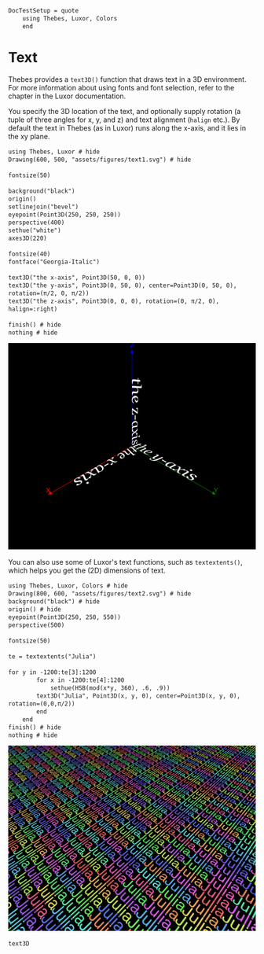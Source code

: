 ```@meta
DocTestSetup = quote
    using Thebes, Luxor, Colors
    end
```

# Text

Thebes provides a `text3D()` function that draws text in a 3D environment. For more information about using fonts and font selection, refer to the chapter in the Luxor documentation.

You specify the 3D location of the text, and optionally supply rotation (a tuple of three angles for x, y, and z) and text alignment (`halign` etc.). By default the text in Thebes (as in Luxor) runs along the x-axis, and it lies in the xy plane.

```@example
using Thebes, Luxor # hide
Drawing(600, 500, "assets/figures/text1.svg") # hide

fontsize(50)

background("black")
origin()
setlinejoin("bevel")
eyepoint(Point3D(250, 250, 250))
perspective(400)
sethue("white")
axes3D(220)

fontsize(40)
fontface("Georgia-Italic")

text3D("the x-axis", Point3D(50, 0, 0))
text3D("the y-axis", Point3D(0, 50, 0), center=Point3D(0, 50, 0), rotation=(π/2, 0, π/2))
text3D("the z-axis", Point3D(0, 0, 0), rotation=(0, π/2, 0), halign=:right)

finish() # hide
nothing # hide
```

![text ](assets/figures/text1.svg)

You can also use some of Luxor's text functions, such as `textextents()`, which helps you get the (2D) dimensions of text.

```@example
using Thebes, Luxor, Colors # hide
Drawing(800, 600, "assets/figures/text2.svg") # hide
background("black") # hide
origin() # hide
eyepoint(Point3D(250, 250, 550))
perspective(500)

fontsize(50)

te = textextents("Julia")

for y in -1200:te[3]:1200
        for x in -1200:te[4]:1200
            sethue(HSB(mod(x*y, 360), .6, .9))
        text3D("Julia", Point3D(x, y, 0), center=Point3D(x, y, 0), rotation=(0,0,π/2))
        end
    end
finish() # hide
nothing # hide
```

![text ](assets/figures/text2.svg)

```@docs
text3D
```
